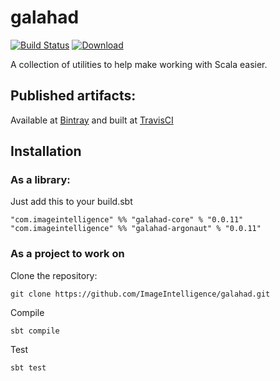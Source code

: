 # galahad

[![Build Status](https://travis-ci.org/ImageIntelligence/galahad.svg?branch=master)](https://travis-ci.org/ImageIntelligence/galahad)<Paste>
[ ![Download](https://api.bintray.com/packages/imageintelligence/maven/galahad-core/images/download.svg) ](https://bintray.com/imageintelligence/maven/galahad-core/_latestVersion)

A collection of utilities to help make working with Scala easier.

## Published artifacts:

Available at [Bintray](https://bintray.com/imageintelligence/maven) and built at [TravisCI](https://travis-ci.com/ImageIntelligence/galahad)

## Installation

### As a library:

Just add this to your build.sbt

```
"com.imageintelligence" %% "galahad-core" % "0.0.11"
"com.imageintelligence" %% "galahad-argonaut" % "0.0.11"
```

### As a project to work on

Clone the repository:

```
git clone https://github.com/ImageIntelligence/galahad.git
```

Compile

```
sbt compile
```

Test

```
sbt test
```

